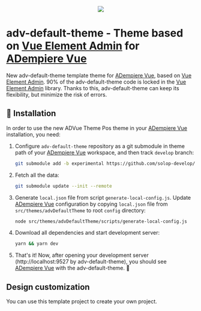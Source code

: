 <p align="center">
  <img src="https://upload.wikimedia.org/wikipedia/commons/b/b1/Adempiere-logo.png" />
</p>


# adv-default-theme - Theme based on [Vue Element Admin](https://panjiachen.github.io/vue-element-admin-site) for [ADempiere Vue](https://github.com/adempiere/adempiere-vue)

New adv-default-theme template theme for [ADempiere Vue](https://github.com/adempiere/adempiere-vue), based on [Vue Element Admin](https://panjiachen.github.io/vue-element-admin-site/). 90% of the adv-default-theme code is locked in the [Vue Element Admin](https://panjiachen.github.io/vue-element-admin-site) library. Thanks to this, adv-default-theme can keep its flexibility, but minimize the risk of errors.

## 🔌  Installation
In order to use the new ADVue Theme Pos theme in your [ADempiere Vue](https://github.com/adempiere/adempiere-vue) installation, you need:

1. Configure `adv-default-theme` repository as a git submodule in theme path of your [ADempiere Vue](https://github.com/adempiere/adempiere-vue) workspace, and then track `develop` branch:

   ```bash
   git submodule add -b experimental https://github.com/solop-develop/frontend-default-theme.git src/themes/frontend-default-theme
   ```

2. Fetch all the data:

   ```bash
   git submodule update --init --remote
   ```

3. Generate `local.json` file from script `generate-local-config.js`. Update [ADempiere Vue](https://github.com/adempiere/adempiere-vue) configuration by copying `local.json` file from `src/themes/advDefaultTheme` to root `config` directory:

   ```bash
   node src/themes/advDefaultTheme/scripts/generate-local-config.js
   ```

4. Download all dependencies and start development server:

   ```bash
   yarn && yarn dev
   ```

5. That's it! Now, after opening your development server (http://localhost:9527 by adv-default-theme), you should see [ADempiere Vue](https://github.com/adempiere/adempiere-vue) with the adv-default-theme. 🎉

## Design customization

You can use this template project to create your own project.
